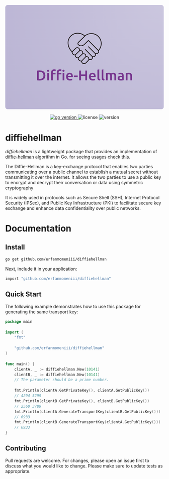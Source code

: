 ![image description](./assets/photo/logo.png)
<p align="center">
<a href="https://pkg.go.dev/github.com/erfanmomeniii/diffiehellman?tab=doc"target="_blank">
    <img src="https://img.shields.io/badge/Go-1.21+-00ADD8?style=for-the-badge&logo=go" alt="go version" />
</a>

<img src="https://img.shields.io/badge/license-MIT-magenta?style=for-the-badge&logo=none" alt="license" />
<img src="https://img.shields.io/badge/Version-v1.0.0-red?style=for-the-badge&logo=none" alt="version" />
</p>

# diffiehellman
<i>diffiehellman</i> is a lightweight package that provides an implementation of [diffie-hellman](https://en.wikipedia.org/wiki/Diffie%E2%80%93Hellman_key_exchange) algorithm in Go. for seeing usages check [this](https://pkg.go.dev/github.com/erfanmomeniii/diffiehellman).

The Diffie-Hellman is a key-exchange protocol that enables two parties communicating over a public channel to establish a mutual secret without transmitting it over the internet. It allows the two parties to use a public key to encrypt and decrypt their conversation or data using symmetric cryptography

It is widely used in protocols such as Secure Shell (SSH), Internet Protocol Security (IPSec), and Public Key Infrastructure (PKI) to facilitate secure key exchange and enhance data confidentiality over public networks.
# Documentation

## Install

```bash
go get github.com/erfanmomeniii/diffiehellman
```   

Next, include it in your application:

```bash
import "github.com/erfanmomeniii/diffiehellman"
``` 

## Quick Start

The following example demonstrates how to use this package for generating the same transport key:

```go
package main

import (
	"fmt"

	"github.com/erfanmomeniii/diffiehellman"
)

func main() {
	clientA, _ := diffiehellman.New(10141)
	clientB, _ := diffiehellman.New(10141)
	// The parameter should be a prime number.

	fmt.Println(clientA.GetPrivateKey(), clientA.GetPublicKey())
	// 4294 5299
	fmt.Println(clientB.GetPrivateKey(), clientB.GetPublicKey())
	// 2560 3789
	fmt.Println(clientA.GenerateTransportKey(clientB.GetPublicKey()))
	// 6933
	fmt.Println(clientB.GenerateTransportKey(clientA.GetPublicKey()))
	// 6933
}
```

## Contributing
Pull requests are welcome. For changes, please open an issue first to discuss what you would like to change.
Please make sure to update tests as appropriate.
